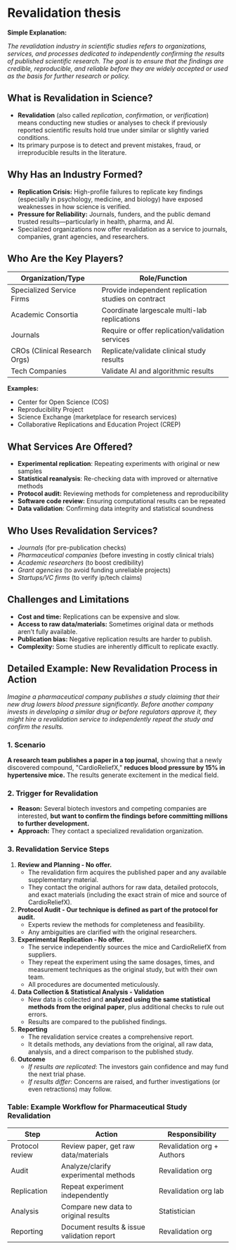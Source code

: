# Revalidation thesis

**Simple Explanation:**

_The revalidation industry in scientific studies refers to organizations, services, and processes dedicated to independently confirming the results of published scientific research. The goal is to ensure that the findings are credible, reproducible, and reliable before they are widely accepted or used as the basis for further research or policy._

## **What is Revalidation in Science?**

- **Revalidation** (also called _replication_, _confirmation_, or _verification_) means conducting new studies or analyses to check if previously reported scientific results hold true under similar or slightly varied conditions.
- Its primary purpose is to detect and prevent mistakes, fraud, or irreproducible results in the literature.

## **Why Has an Industry Formed?**

- **Replication Crisis:** High-profile failures to replicate key findings (especially in psychology, medicine, and biology) have exposed weaknesses in how science is verified.
- **Pressure for Reliability:** Journals, funders, and the public demand trusted results—particularly in health, pharma, and AI.
- Specialized organizations now offer revalidation as a service to journals, companies, grant agencies, and researchers.

## **Who Are the Key Players?**

| Organization/Type             | Role/Function                                       |
| ----------------------------- | --------------------------------------------------- |
| Specialized Service Firms     | Provide independent replication studies on contract |
| Academic Consortia            | Coordinate largescale multi-lab replications        |
| Journals                      | Require or offer replication/validation services    |
| CROs (Clinical Research Orgs) | Replicate/validate clinical study results           |
| Tech Companies                | Validate AI and algorithmic results                 |

**Examples:**

- Center for Open Science (COS)
- Reproducibility Project
- Science Exchange (marketplace for research services)
- Collaborative Replications and Education Project (CREP)

## **What Services Are Offered?**

- **Experimental replication**: Repeating experiments with original or new samples
- **Statistical reanalysis**: Re-checking data with improved or alternative methods
- **Protocol audit:** Reviewing methods for completeness and reproducibility
- **Software code review:** Ensuring computational results can be repeated
- **Data validation**: Confirming data integrity and statistical soundness

## **Who Uses Revalidation Services?**

- _Journals_ (for pre-publication checks)
- _Pharmaceutical companies_ (before investing in costly clinical trials)
- _Academic researchers_ (to boost credibility)
- _Grant agencies_ (to avoid funding unreliable projects)
- _Startups/VC firms_ (to verify ip/tech claims)

## **Challenges and Limitations**

- **Cost and time:** Replications can be expensive and slow.
- **Access to raw data/materials:** Sometimes original data or methods aren’t fully available.
- **Publication bias:** Negative replication results are harder to publish.
- **Complexity:** Some studies are inherently difficult to replicate exactly.

## **Detailed Example: New Revalidation Process in Action**

_Imagine a pharmaceutical company publishes a study claiming that their new drug lowers blood pressure significantly. Before another company invests in developing a similar drug or before regulators approve it, they might hire a revalidation service to independently repeat the study and confirm the results._

### **1. Scenario**

**A research team publishes a paper in a top journal,** showing that a newly discovered compound, "CardioReliefX," **reduces blood pressure by 15% in hypertensive mice.** The results generate excitement in the medical field.

### **2. Trigger for Revalidation**

- **Reason:**
  Several biotech investors and competing companies are interested, **but want to confirm the findings before committing millions to further development.**
- **Approach:**
  They contact a specialized revalidation organization.

### **3. Revalidation Service Steps**

1. **Review and Planning - No offer.**
   - The revalidation firm acquires the published paper and any available supplementary material.
   - They contact the original authors for raw data, detailed protocols, and exact materials (including the exact strain of mice and source of CardioReliefX).
2. **Protocol Audit - Our technique is defined as part of the protocol for audit.**
   - Experts review the methods for completeness and feasibility.
   - Any ambiguities are clarified with the original researchers.
3. **Experimental Replication - No offer.**
   - The service independently sources the mice and CardioReliefX from suppliers.
   - They repeat the experiment using the same dosages, times, and measurement techniques as the original study, but with their own team.
   - All procedures are documented meticulously.
4. **Data Collection & Statistical Analysis - Validation**
   - New data is collected and **analyzed using the same statistical methods from the original paper**, plus additional checks to rule out errors.
   - Results are compared to the published findings.
5. **Reporting**
   - The revalidation service creates a comprehensive report.
   - It details methods, any deviations from the original, all raw data, analysis, and a direct comparison to the published study.
6. **Outcome**
   - _If results are replicated_: The investors gain confidence and may fund the next trial phase.
   - _If results differ_: Concerns are raised, and further investigations (or even retractions) may follow.

### **Table: Example Workflow for Pharmaceutical Study Revalidation**

| **Step**        | **Action**                                 | **Responsibility**         |
| --------------- | ------------------------------------------ | -------------------------- |
| Protocol review | Review paper, get raw data/materials       | Revalidation org + Authors |
| Audit           | Analyze/clarify experimental methods       | Revalidation org           |
| Replication     | Repeat experiment independently            | Revalidation org lab       |
| Analysis        | Compare new data to original results       | Statistician               |
| Reporting       | Document results & issue validation report | Revalidation org           |

